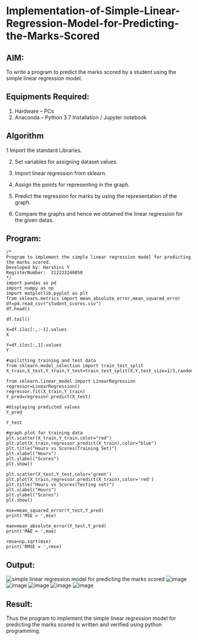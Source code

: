 # Implementation-of-Simple-Linear-Regression-Model-for-Predicting-the-Marks-Scored

## AIM:
To write a program to predict the marks scored by a student using the simple linear regression model.

## Equipments Required:
1. Hardware – PCs
2. Anaconda – Python 3.7 Installation / Jupyter notebook

## Algorithm
1 Import the standard Libraries. 

2. Set variables for assigning dataset values.

3. Import linear regression from sklearn. 

 4. Assign the points for representing in the graph. 

5. Predict the regression for marks by using the representation of the graph. 

6. Compare the graphs and hence we obtained the linear regression for the given datas. 

## Program:
```
/*
Program to implement the simple linear regression model for predicting the marks scored.
Developed by: Harshini Y
RegisterNumber:  212223240050
*/
import pandas as pd
import numpy as np
import matplotlib.pyplot as plt
from sklearn.metrics import mean_absolute_error,mean_squared_error
df=pd.read_csv("student_scores.csv")
df.head()

df.tail()

X=df.iloc[:,:-1].values
X

Y=df.iloc[:,1].values
Y

#spilitting training and test data
from sklearn.model_selection import train_test_split
X_train,X_test,Y_train,Y_test=train_test_split(X,Y,test_size=1/3,random_state=0)

from sklearn.linear_model import LinearRegression
regressor=LinearRegression()
regressor.fit(X_train,Y_train)
Y_pred=regressor.predict(X_test)

#displaying predicted values
Y_pred

Y_test

#graph plot for training data
plt.scatter(X_train,Y_train,color="red")
plt.plot(X_train,regressor.predict(X_train),color="blue")
plt.title("Hours vs Scores(Training Set)")
plt.xlabel("Hours")
plt.ylabel("Scores")
plt.show()

plt.scatter(X_test,Y_test,color='green')
plt.plot(X_train,regressor.predict(X_train),color='red')
plt.title("Hours vs Scores(Testing set)")
plt.xlabel("Hours")
plt.ylabel("Scores")
plt.show()

mse=mean_squared_error(Y_test,Y_pred)
print('MSE = ',mse)

mae=mean_absolute_error(Y_test,Y_pred)
print('MAE = ',mae)

rmse=np.sqrt(mse)
print('RMSE = ',rmse)
```

## Output:
![simple linear regression model for predicting the marks scored](sam.png)
![image](https://github.com/user-attachments/assets/ba34ac79-9bfb-40bc-80cb-744c6231dcc9)
![image](https://github.com/user-attachments/assets/399c129a-6c12-402d-af08-7f9aad5d90ed)
![image](https://github.com/user-attachments/assets/e4af45fd-6680-4ef7-a918-4d592ced24e1)
![image](https://github.com/user-attachments/assets/5957cd94-ef8f-4162-9547-f07bbad05165)
![image](https://github.com/user-attachments/assets/07a7dddd-d3b8-4edb-a19c-b68098d84de1)



## Result:
Thus the program to implement the simple linear regression model for predicting the marks scored is written and verified using python programming.
